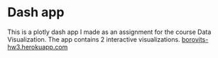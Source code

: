 # Dash app
This is a plotly dash app I made as an assignment for the course Data Visualization.
The app contains 2 interactive visualizations.
[borovits-hw3.herokuapp.com](https://borovits-hw3.herokuapp.com/)
